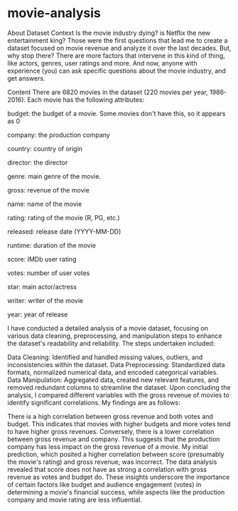 # movie-analysis

About Dataset
Context
Is the movie industry dying? is Netflix the new entertainment king? Those were the first questions that lead me to create a dataset
focused on movie revenue and analyze it over the last decades. But, why stop there? There are more factors that intervene in this
kind of thing, like actors, genres, user ratings and more. And now, anyone with experience (you) can ask specific questions about the
movie industry, and get answers.

Content
There are 6820 movies in the dataset (220 movies per year, 1986-2016). Each movie has the following attributes:

budget: the budget of a movie. Some movies don't have this, so it appears as 0

company: the production company

country: country of origin

director: the director

genre: main genre of the movie.

gross: revenue of the movie

name: name of the movie

rating: rating of the movie (R, PG, etc.)

released: release date (YYYY-MM-DD)

runtime: duration of the movie

score: IMDb user rating

votes: number of user votes

star: main actor/actress

writer: writer of the movie

year: year of release

I have conducted a detailed analysis of a movie dataset, focusing on various data cleaning, preprocessing, and manipulation steps to enhance the dataset's readability and reliability. The steps undertaken included:

Data Cleaning: Identified and handled missing values, outliers, and inconsistencies within the dataset.
Data Preprocessing: Standardized data formats, normalized numerical data, and encoded categorical variables.
Data Manipulation: Aggregated data, created new relevant features, and removed redundant columns to streamline the dataset.
Upon concluding the analysis, I compared different variables with the gross revenue of movies to identify significant correlations. My findings are as follows:

There is a high correlation between gross revenue and both votes and budget. This indicates that movies with higher budgets and more votes tend to have higher gross revenues.
Conversely, there is a lower correlation between gross revenue and company. This suggests that the production company has less impact on the gross revenue of a movie.
My initial prediction, which posited a higher correlation between score (presumably the movie's rating) and gross revenue, was incorrect. The data analysis revealed that score does not have as strong a correlation with gross revenue as votes and budget do.
These insights underscore the importance of certain factors like budget and audience engagement (votes) in determining a movie's financial success, while aspects like the production company and movie rating are less influential.


